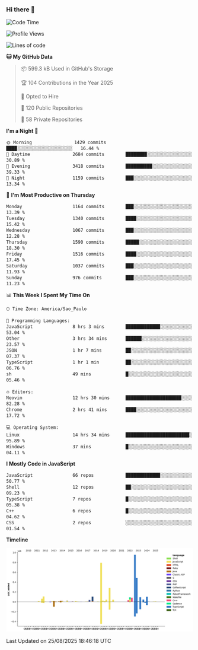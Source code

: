 ### Hi there 👋

<!--START_SECTION:waka-->
![Code Time](http://img.shields.io/badge/Code%20Time-7%2C370%20hrs%2056%20mins-blue)

![Profile Views](http://img.shields.io/badge/Profile%20Views-0-blue)

![Lines of code](https://img.shields.io/badge/From%20Hello%20World%20I%27ve%20Written-3.6%20million%20lines%20of%20code-blue)

**🐱 My GitHub Data** 

> 📦 599.3 kB Used in GitHub's Storage 
 > 
> 🏆 104 Contributions in the Year 2025
 > 
> 💼 Opted to Hire
 > 
> 📜 120 Public Repositories 
 > 
> 🔑 58 Private Repositories 
 > 
**I'm a Night 🦉** 

```text
🌞 Morning                1429 commits        ████░░░░░░░░░░░░░░░░░░░░░   16.44 % 
🌆 Daytime                2684 commits        ████████░░░░░░░░░░░░░░░░░   30.89 % 
🌃 Evening                3418 commits        ██████████░░░░░░░░░░░░░░░   39.33 % 
🌙 Night                  1159 commits        ███░░░░░░░░░░░░░░░░░░░░░░   13.34 % 
```
📅 **I'm Most Productive on Thursday** 

```text
Monday                   1164 commits        ███░░░░░░░░░░░░░░░░░░░░░░   13.39 % 
Tuesday                  1340 commits        ████░░░░░░░░░░░░░░░░░░░░░   15.42 % 
Wednesday                1067 commits        ███░░░░░░░░░░░░░░░░░░░░░░   12.28 % 
Thursday                 1590 commits        █████░░░░░░░░░░░░░░░░░░░░   18.30 % 
Friday                   1516 commits        ████░░░░░░░░░░░░░░░░░░░░░   17.45 % 
Saturday                 1037 commits        ███░░░░░░░░░░░░░░░░░░░░░░   11.93 % 
Sunday                   976 commits         ███░░░░░░░░░░░░░░░░░░░░░░   11.23 % 
```


📊 **This Week I Spent My Time On** 

```text
🕑︎ Time Zone: America/Sao_Paulo

💬 Programming Languages: 
JavaScript               8 hrs 3 mins        █████████████░░░░░░░░░░░░   53.04 % 
Other                    3 hrs 34 mins       ██████░░░░░░░░░░░░░░░░░░░   23.57 % 
JSON                     1 hr 7 mins         ██░░░░░░░░░░░░░░░░░░░░░░░   07.37 % 
TypeScript               1 hr 1 min          ██░░░░░░░░░░░░░░░░░░░░░░░   06.76 % 
sh                       49 mins             █░░░░░░░░░░░░░░░░░░░░░░░░   05.46 % 

🔥 Editors: 
Neovim                   12 hrs 30 mins      █████████████████████░░░░   82.28 % 
Chrome                   2 hrs 41 mins       ████░░░░░░░░░░░░░░░░░░░░░   17.72 % 

💻 Operating System: 
Linux                    14 hrs 34 mins      ████████████████████████░   95.89 % 
Windows                  37 mins             █░░░░░░░░░░░░░░░░░░░░░░░░   04.11 % 
```

**I Mostly Code in JavaScript** 

```text
JavaScript               66 repos            █████████████░░░░░░░░░░░░   50.77 % 
Shell                    12 repos            ██░░░░░░░░░░░░░░░░░░░░░░░   09.23 % 
TypeScript               7 repos             █░░░░░░░░░░░░░░░░░░░░░░░░   05.38 % 
C++                      6 repos             █░░░░░░░░░░░░░░░░░░░░░░░░   04.62 % 
CSS                      2 repos             ░░░░░░░░░░░░░░░░░░░░░░░░░   01.54 % 
```



**Timeline**

![Lines of Code chart](https://raw.githubusercontent.com/jampow/jampow/master/assets/bar_graph.png)


 Last Updated on 25/08/2025 18:46:18 UTC
<!--END_SECTION:waka-->
